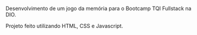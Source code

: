 Desenvolvimento de um jogo da memória para o Bootcamp TQI Fullstack na DIO.

Projeto feito utilizando HTML, CSS e Javascript.





